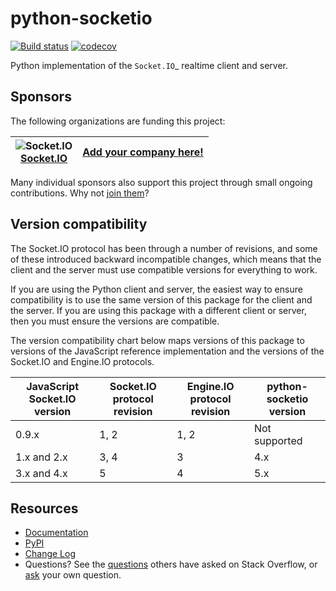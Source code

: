python-socketio
===============

[![Build status](https://github.com/miguelgrinberg/python-socketio/workflows/build/badge.svg)](https://github.com/miguelgrinberg/python-socketio/actions) [![codecov](https://codecov.io/gh/miguelgrinberg/python-socketio/branch/main/graph/badge.svg)](https://codecov.io/gh/miguelgrinberg/python-socketio)

Python implementation of the `Socket.IO`_ realtime client and server.

Sponsors
--------

The following organizations are funding this project:

![Socket.IO](https://images.opencollective.com/socketio/050e5eb/logo/64.png)<br>[Socket.IO](https://socket.io)  | [Add your company here!](https://github.com/sponsors/miguelgrinberg)|
-|-

Many individual sponsors also support this project through small ongoing contributions. Why not [join them](https://github.com/sponsors/miguelgrinberg)?

Version compatibility
---------------------

The Socket.IO protocol has been through a number of revisions, and some of these
introduced backward incompatible changes, which means that the client and the
server must use compatible versions for everything to work.

If you are using the Python client and server, the easiest way to ensure compatibility
is to use the same version of this package for the client and the server. If you are
using this package with a different client or server, then you must ensure the
versions are compatible.

The version compatibility chart below maps versions of this package to versions
of the JavaScript reference implementation and the versions of the Socket.IO and
Engine.IO protocols.

JavaScript Socket.IO version | Socket.IO protocol revision | Engine.IO protocol revision | python-socketio version
-|-|-|-
0.9.x | 1, 2 | 1, 2 | Not supported
1.x and 2.x | 3, 4 | 3 | 4.x
3.x and 4.x | 5 | 4 | 5.x

Resources
---------

-  [Documentation](http://python-socketio.readthedocs.io/en/latest/)
-  [PyPI](https://pypi.python.org/pypi/python-socketio)
-  [Change Log](https://github.com/miguelgrinberg/python-socketio/blob/main/CHANGES.md)
-  Questions? See the [questions](https://stackoverflow.com/questions/tagged/python-socketio) others have asked on Stack Overflow, or [ask](https://stackoverflow.com/questions/ask?tags=python+python-socketio) your own question.
